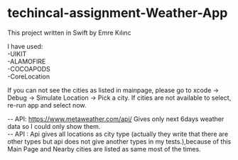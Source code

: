 # techincal-assignment-Weather-App


This project written in Swift by Emre Kılınc <br>

I have used: <br>
  -UIKIT  <br>
  -ALAMOFIRE <br>
  -COCOAPODS <br>
  -CoreLocation <br>
  
  
If you can not see the cities as listed in mainpage, please go to xcode -> Debug -> Simulate Location -> Pick a city. If cities are not available to select, re-run app and select now. <br>

-- API: https://www.metaweather.com/api/ Gives only next 6days weather data so I could only show them. <br>
-- API : Api gives all locations as city type (actually they write that there are other types but api does not give another types in my tests.),because of this Main Page and Nearby cities are listed as same most of the times.


